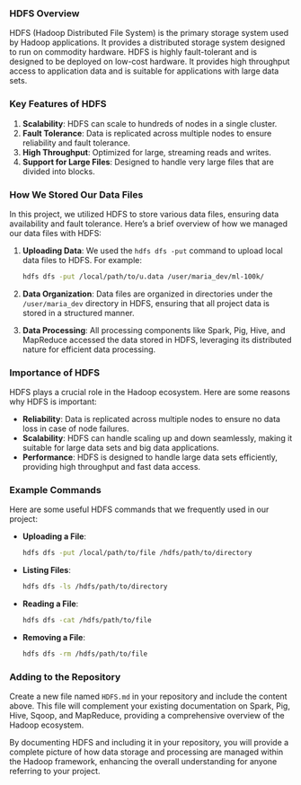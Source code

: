 ### HDFS Overview
HDFS (Hadoop Distributed File System) is the primary storage system used by Hadoop applications. It provides a distributed storage system designed to run on commodity hardware. HDFS is highly fault-tolerant and is designed to be deployed on low-cost hardware. It provides high throughput access to application data and is suitable for applications with large data sets.

### Key Features of HDFS
1. **Scalability**: HDFS can scale to hundreds of nodes in a single cluster.
2. **Fault Tolerance**: Data is replicated across multiple nodes to ensure reliability and fault tolerance.
3. **High Throughput**: Optimized for large, streaming reads and writes.
4. **Support for Large Files**: Designed to handle very large files that are divided into blocks.

### How We Stored Our Data Files
In this project, we utilized HDFS to store various data files, ensuring data availability and fault tolerance. Here’s a brief overview of how we managed our data files with HDFS:

1. **Uploading Data**: We used the `hdfs dfs -put` command to upload local data files to HDFS. For example:
   ```sh
   hdfs dfs -put /local/path/to/u.data /user/maria_dev/ml-100k/
   ```

2. **Data Organization**: Data files are organized in directories under the `/user/maria_dev` directory in HDFS, ensuring that all project data is stored in a structured manner.

3. **Data Processing**: All processing components like Spark, Pig, Hive, and MapReduce accessed the data stored in HDFS, leveraging its distributed nature for efficient data processing.

### Importance of HDFS
HDFS plays a crucial role in the Hadoop ecosystem. Here are some reasons why HDFS is important:

- **Reliability**: Data is replicated across multiple nodes to ensure no data loss in case of node failures.
- **Scalability**: HDFS can handle scaling up and down seamlessly, making it suitable for large data sets and big data applications.
- **Performance**: HDFS is designed to handle large data sets efficiently, providing high throughput and fast data access.

### Example Commands
Here are some useful HDFS commands that we frequently used in our project:

- **Uploading a File**:
  ```sh
  hdfs dfs -put /local/path/to/file /hdfs/path/to/directory
  ```

- **Listing Files**:
  ```sh
  hdfs dfs -ls /hdfs/path/to/directory
  ```

- **Reading a File**:
  ```sh
  hdfs dfs -cat /hdfs/path/to/file
  ```

- **Removing a File**:
  ```sh
  hdfs dfs -rm /hdfs/path/to/file
  ```

### Adding to the Repository
Create a new file named `HDFS.md` in your repository and include the content above. This file will complement your existing documentation on Spark, Pig, Hive, Sqoop, and MapReduce, providing a comprehensive overview of the Hadoop ecosystem.

By documenting HDFS and including it in your repository, you will provide a complete picture of how data storage and processing are managed within the Hadoop framework, enhancing the overall understanding for anyone referring to your project.